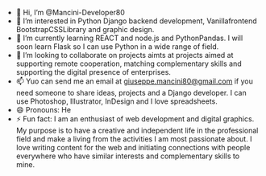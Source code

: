 - 👋 Hi, I’m @Mancini-Developer80
- 👀 I’m interested in Python Django backend development, Vanillafrontend BootstrapCSSLibrary and graphic design.
- 🌱 I’m currently learning REACT and node.js and PythonPandas. I will soon learn Flask so I can use Python in a wide range of field. 
- 💞️ I’m looking to collaborate on projects aimts at projects aimed at supporting remote cooperation, matching complementary skills and supporting the digital presence of enterprises.
- 📫 Yuo can send me an email at giuseppe.mancini80@gmail.com if you need someone to share ideas, projects and a Django developer. I can use Photoshop, Illustrator, InDesign and I love spreadsheets.
- 😄 Pronouns: He
- ⚡ Fun fact: I am an enthusiast of web development and digital graphics. My purpose is to have a creative and independent life in the professional field and make a living from the activities I am most passionate about. I love writing content for the web and initiating connections with people everywhere who have similar interests and complementary skills to mine.

<!---
Mancini-Developer80/Mancini-Developer80 is a ✨ special ✨ repository because its `README.md` (this file) appears on your GitHub profile.
You can click the Preview link to take a look at your changes.
--->
